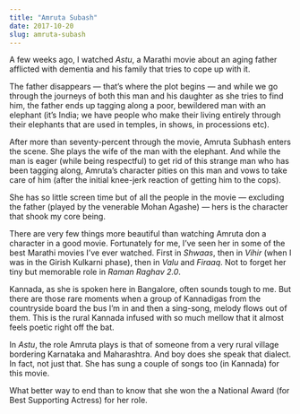 ```yaml
---
title: "Amruta Subash"
date: 2017-10-20
slug: amruta-subash
---
```


A few weeks ago, I watched _Astu_, a Marathi movie about an aging father
afflicted with dementia and his family that tries to cope up with it.

The father disappears — that’s where the plot begins — and while we go through
the journeys of both this man and his daughter as she tries to find him, the
father ends up tagging along a poor, bewildered man with an elephant (it’s
India; we have people who make their living entirely through their elephants
that are used in temples, in shows, in processions etc).

After more than seventy-percent through the movie, Amruta Subhash enters the
scene. She plays the wife of the man with the elephant. And while the man is
eager (while being respectful) to get rid of this strange man who has been
tagging along, Amruta’s character pities on this man and vows to take care of
him (after the initial knee-jerk reaction of getting him to the cops).

She has so little screen time but of all the people in the movie — excluding the
father (played by the venerable Mohan Agashe) — hers is the character that shook
my core being.

There are very few things more beautiful than watching Amruta don a character in
a good movie. Fortunately for me, I’ve seen her in some of the best Marathi
movies I’ve ever watched. First in _Shwaas_, then in _Vihir_ (when I was in the
Girish Kulkarni phase), then in _Valu_ and _Firaaq_. Not to forget her tiny but
memorable role in _Raman Raghav 2.0_.

Kannada, as she is spoken here in Bangalore, often sounds tough to me. But there
are those rare moments when a group of Kannadigas from the countryside board the
bus I’m in and then a sing-song, melody flows out of them. This is the rural
Kannada infused with so much mellow that it almost feels poetic right off the
bat.

In _Astu_, the role Amruta plays is that of someone from a very rural village
bordering Karnataka and Maharashtra. And boy does she speak that dialect. In
fact, not just that. She has sung a couple of songs too (in Kannada) for this
movie.

What better way to end than to know that she won the a National Award (for Best
Supporting Actress) for her role.
